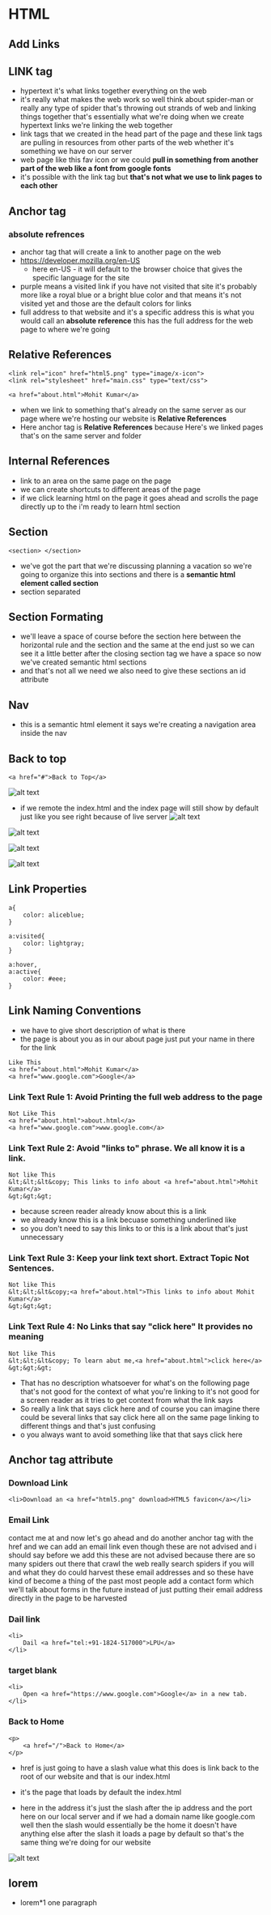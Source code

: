 # HTML 
## Add Links
## LINK tag
- hypertext  it's what links together everything on the web
- it's really what makes the web work so well think about spider-man or really any type of spider that's throwing out strands of web and linking things together that's essentially what we're doing when we create hypertext links we're linking the web together 
- link tags that we created in the head part of the page and these link tags are pulling in resources from other parts of the web whether it's something we have on our server
- web page like this fav icon or we could **pull in something from another part of the web like a font from google fonts**
- it's possible with the link tag but **that's not what we use to link pages to each other**
## Anchor tag
### absolute refrences
- anchor tag that will create a link to another page on the web 
- https://developer.mozilla.org/en-US
    - here en-US - it will default to the browser choice that gives the specific language for the site
-  purple means a visited link if you have not visited that site it's probably more like a royal blue or a bright blue color and that means it's not visited yet and those are the default colors for links
- full address to that website and it's a specific address this is what you would call an **absolute reference** this has the full address for the web page to where we're going

## Relative References
```
<link rel="icon" href="html5.png" type="image/x-icon">
<link rel="stylesheet" href="main.css" type="text/css">

<a href="about.html">Mohit Kumar</a>
```
- when we link to something that's already on the same server as our page where we're hosting our website is **Relative References**
- Here anchor tag is **Relative References** because Here's we linked pages that's on the same server and folder

## Internal References
- link to an area on the same page on the page
- we can create shortcuts to different areas of the page 
-  if we click learning html on the page it goes ahead and scrolls the page directly up to the i'm ready to learn html section

## Section 
```
<section> </section>
```
- we've got the part that we're discussing planning a vacation so we're going to organize this into sections and there is a **semantic html element called section**
- section separated

## Section Formating
- we'll leave a space of course before the section here between the horizontal rule and the section and the same at the end just so we can see it a little better after the closing section tag we have a space so now we've created semantic html sections
- and that's not all we need we also need to give these sections an id attribute 

## Nav 
- this is a semantic html element it says we're creating a navigation area inside the nav 

## Back to top 
```
<a href="#">Back to Top</a>
```
![alt text](image-1.png)
- if we remote the index.html and the index page will still show by default just like you see right because of live server 
![alt text](image-2.png)

![alt text](image-3.png)

![alt text](image-4.png)

![alt text](image-5.png)

## Link Properties 
```
a{
    color: aliceblue;
}

a:visited{
    color: lightgray;
}

a:hover,
a:active{
    color: #eee;
}
```

## Link Naming Conventions
- we have to give short description of what is there 
- the page is about you as in our about page just put your name in there for the link 
```
Like This 
<a href="about.html">Mohit Kumar</a>
<a href="www.google.com">Google</a>
```

### Link Text Rule 1: Avoid Printing the full web address to the page
```
Not Like This 
<a href="about.html">about.html</a>
<a href="www.google.com">www.google.com</a>
```
### Link Text Rule 2: Avoid "links to" phrase. We all know it is a link. 
```
Not like This 
&lt;&lt;&lt&copy; This links to info about <a href="about.html">Mohit Kumar</a>
&gt;&gt;&gt;
```
- because screen reader already know about this is a link 
- we already know this is a link becuase something underlined like
- so you don't need to say this links to or this is a link about that's just unnecessary

### Link Text Rule 3: Keep your link text short. Extract Topic Not Sentences.
```
Not like This 
&lt;&lt;&lt&copy;<a href="about.html">This links to info about Mohit Kumar</a>
&gt;&gt;&gt;
```

### Link Text Rule 4: No Links that say "click here" It provides no meaning
```
Not like This 
&lt;&lt;&lt&copy; To learn abut me,<a href="about.html">click here</a>
&gt;&gt;&gt;
```
- That has no description whatsoever for what's on the following page that's not good for the context of what you're linking to it's not good for a screen reader as it tries to get context from what the link says
- So really a link that says click here and of course you can imagine there could be several links that say click here all on the same page linking to different things and that's just confusing 
- o you always want to avoid something like that that says click here

## Anchor tag  attribute
### Download Link 
```
<li>Download an <a href="html5.png" download>HTML5 favicon</a></li>
```
### Email Link 
contact me at and now let's go ahead and do another anchor tag with the href
and we can add an email link even though these are not advised and i should say before we add this these are not advised because there are so many spiders out there that crawl the web really search spiders if you will and what they do could harvest these email addresses and so these have kind of become a thing of the past most people add a contact form which we'll talk about forms  in the future instead of just putting their email address directly in the page to be harvested

### Dail link 
```
<li>
    Dail <a href="tel:+91-1824-517000">LPU</a>
</li>
```

### target blank 
```
<li>
    Open <a href="https://www.google.com">Google</a> in a new tab.
</li>
```
### Back to Home 
```
<p>
    <a href="/">Back to Home</a>
</p>
```
- href is just going to have a slash value what this does is link back to the root of our website and that is our index.html

- it's the page that loads by default the index.html
 
- here in the address it's just the slash after the ip address and the port here on our local server and if we had a domain name like google.com well then the slash would essentially be the home it doesn't have anything else after the slash it loads a page by default so that's the same thing we're doing for our website

![alt text](image-7.png)


## lorem 

- lorem*1 one paragraph

